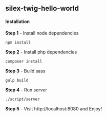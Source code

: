 ## silex-twig-hello-world

#### Installation

**Step 1** - Install node dependencies

```
npm install
```

**Step 2** - Install php dependencies

```
composer install
```

**Step 3** - Build sass

```
gulp build
```

**Step 4** - Run server

```
./script/server
```

**Step 5** - Visit http://localhost:8080 and Enjoy!
